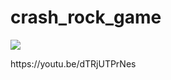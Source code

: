 # crash_rock_game
<p><img src="https://github.com/Cho1jaeho/crash_rock_game/assets/162866830/cc30780a-12f9-4f9d-9e22-043f5c2ca6bf"></p>
<p>https://youtu.be/dTRjUTPrNes</p>
